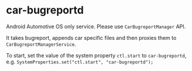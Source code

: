 # car-bugreportd

Android Automotive OS only service. Please use `CarBugreportManager` API.

It takes bugreport, appends car specific files and then proxies them to
`CarBugreportManagerService`.

To start, set the value of the system property `ctl.start` to `car-bugreportd`,
e.g. `SystemProperties.set("ctl.start", "car-bugreportd");`
